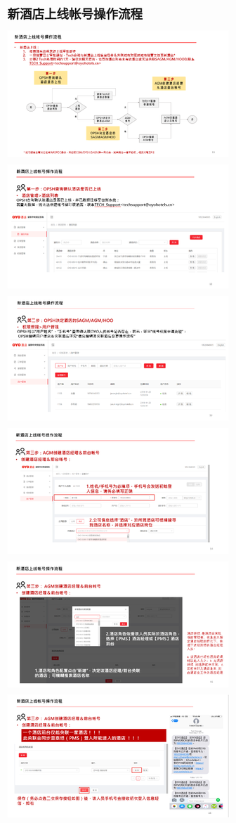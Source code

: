 # 新酒店上线帐号操作流程

![](../../../.gitbook/assets/image%20%28175%29.png)

  


![](../../../.gitbook/assets/image%20%28120%29.png)

  


![](../../../.gitbook/assets/image%20%28213%29.png)

![](../../../.gitbook/assets/image%20%28289%29.png)

  


![](../../../.gitbook/assets/image%20%2883%29.png)

  


![](../../../.gitbook/assets/image%20%28206%29.png)

